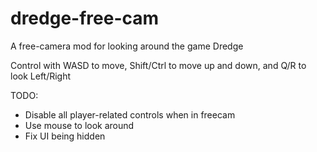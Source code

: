 # dredge-free-cam
A free-camera mod for looking around the game Dredge

Control with WASD to move, Shift/Ctrl to move up and down, and Q/R to look Left/Right

TODO:
- Disable all player-related controls when in freecam
- Use mouse to look around
- Fix UI being hidden
